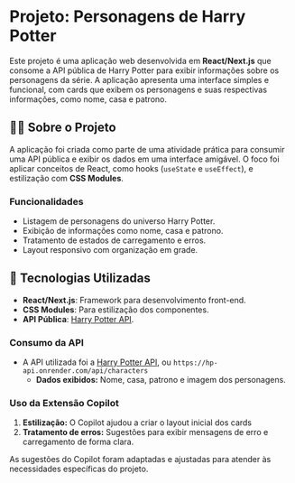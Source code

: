 # Projeto: Personagens de Harry Potter

Este projeto é uma aplicação web desenvolvida em **React/Next.js** que consome a API pública de Harry Potter para exibir informações sobre os personagens da série. A aplicação apresenta uma interface simples e funcional, com cards que exibem os personagens e suas respectivas informações, como nome, casa e patrono.

## 🧙‍♂️ Sobre o Projeto

A aplicação foi criada como parte de uma atividade prática para consumir uma API pública e exibir os dados em uma interface amigável. O foco foi aplicar conceitos de React, como hooks (`useState` e `useEffect`), e estilização com **CSS Modules**.

### Funcionalidades

- Listagem de personagens do universo Harry Potter.
- Exibição de informações como nome, casa e patrono.
- Tratamento de estados de carregamento e erros.
- Layout responsivo com organização em grade.

## 🚀 Tecnologias Utilizadas

- **React/Next.js**: Framework para desenvolvimento front-end.
- **CSS Modules**: Para estilização dos componentes.
- **API Pública**: [Harry Potter API](https://hp-api.onrender.com/).

### Consumo da API
- A API utilizada foi a [Harry Potter API](https://hp-api.onrender.com/), ou 
 `https://hp-api.onrender.com/api/characters`
  - **Dados exibidos:** Nome, casa, patrono e imagem dos personagens.

### Uso da Extensão Copilot
1. **Estilização:** O Copilot ajudou a criar o layout inicial dos cards
2. **Tratamento de erros:** Sugestões para exibir mensagens de erro e carregamento de forma clara.

As sugestões do Copilot foram adaptadas e ajustadas para atender às necessidades específicas do projeto.

